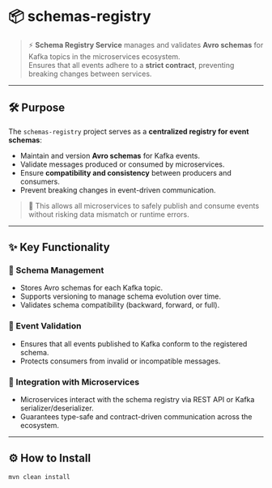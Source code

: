 # 📦 schemas-registry

> ⚡ **Schema Registry Service** manages and validates **Avro schemas** for Kafka topics in the microservices ecosystem.  
> Ensures that all events adhere to a **strict contract**, preventing breaking changes between services.

---

## 🛠️ Purpose

The `schemas-registry` project serves as a **centralized registry for event schemas**:

- Maintain and version **Avro schemas** for Kafka events.
- Validate messages produced or consumed by microservices.
- Ensure **compatibility and consistency** between producers and consumers.
- Prevent breaking changes in event-driven communication.

> 🧩 This allows all microservices to safely publish and consume events without risking data mismatch or runtime errors.

---

## ✨ Key Functionality

### 📑 Schema Management
- Stores Avro schemas for each Kafka topic.
- Supports versioning to manage schema evolution over time.
- Validates schema compatibility (backward, forward, or full).

### 🚀 Event Validation
- Ensures that all events published to Kafka conform to the registered schema.
- Protects consumers from invalid or incompatible messages.

### 🔗 Integration with Microservices
- Microservices interact with the schema registry via REST API or Kafka serializer/deserializer.
- Guarantees type-safe and contract-driven communication across the ecosystem.

---

## ⚙️ How to Install
```bash
mvn clean install
```